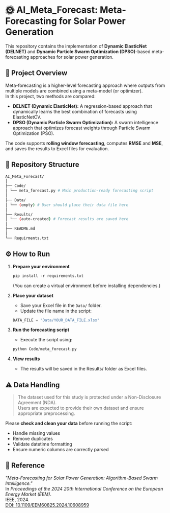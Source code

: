 # 🌞 AI_Meta_Forecast: Meta-Forecasting for Solar Power Generation

This repository contains the implementation of **Dynamic ElasticNet (DELNET)** and **Dynamic Particle Swarm Optimization (DPSO)**-based meta-forecasting approaches for solar power generation.  

## 🧠 Project Overview

Meta-forecasting is a higher-level forecasting approach where outputs from multiple models are combined using a meta-model (or optimizer).  
In this project, two methods are compared:

- **DELNET (Dynamic ElasticNet):** A regression-based approach that dynamically learns the best combination of forecasts using ElasticNetCV.
- **DPSO (Dynamic Particle Swarm Optimization):** A swarm intelligence approach that optimizes forecast weights through Particle Swarm Optimization (PSO).

The code supports **rolling window forecasting**, computes **RMSE** and **MSE**, and saves the results to Excel files for evaluation.

## 📁 Repository Structure
```bash
AI_Meta_Forecast/
│
├── Code/
│ └── meta_forecast.py # Main production-ready forecasting script
│
├── Data/
│ └── (empty) # User should place their data file here
│
├── Results/
│ └── (auto-created) # Forecast results are saved here
│
├── README.md
│
└── Requirments.txt  

```


##  ⚙️ How to Run

1. **Prepare your environment**

   ```python
   pip install -r requirements.txt
   ```
    (You can create a virtual environment before installing dependencies.)

2. **Place your dataset**

    - Save your Excel file in the `Data/` folder.
    - Update the file name in the script:

    ```python
    DATA_FILE = "Data/YOUR_DATA_FILE.xlsx"
    ```

3. **Run the forecasting script**

    - Execute the script using:

    ```python
    python Code/meta_forecast.py
    ```

4. **View results**
    - The results will be saved in the Results/ folder as Excel files.    


## ⚠️ Data Handling

> The dataset used for this study is protected under a Non-Disclosure Agreement (NDA).  
> Users are expected to provide their own dataset and ensure appropriate preprocessing.

Please **check and clean your data** before running the script:

- Handle missing values  
- Remove duplicates  
- Validate datetime formatting  
- Ensure numeric columns are correctly parsed


## 📄 Reference

*"Meta-Forecasting for Solar Power Generation: Algorithm-Based Swarm Intelligence."*  
In *Proceedings of the 2024 20th International Conference on the European Energy Market (EEM)*.  
IEEE, 2024.  
[DOI: 10.1109/EEM60825.2024.10608959](https://doi.org/10.1109/EEM60825.2024.10608959)
